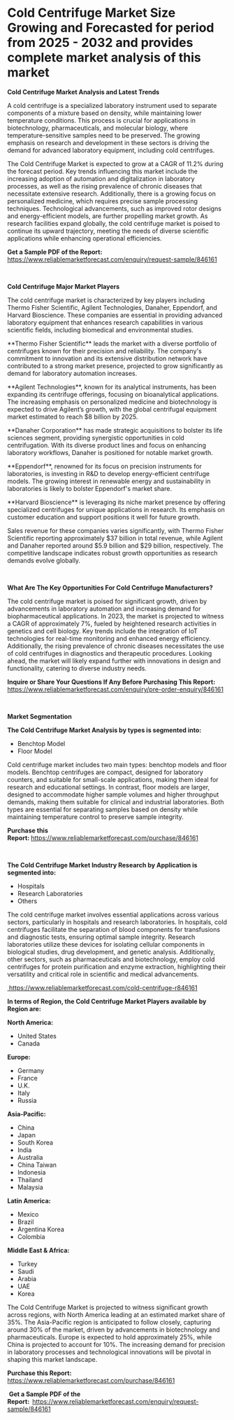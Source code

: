 <p><h1>Cold Centrifuge Market Size Growing and Forecasted for period from 2025 - 2032 and provides complete market analysis of this market</h1></p><p><strong>Cold Centrifuge Market Analysis and Latest Trends</strong></p>
<p><p>A cold centrifuge is a specialized laboratory instrument used to separate components of a mixture based on density, while maintaining lower temperature conditions. This process is crucial for applications in biotechnology, pharmaceuticals, and molecular biology, where temperature-sensitive samples need to be preserved. The growing emphasis on research and development in these sectors is driving the demand for advanced laboratory equipment, including cold centrifuges.</p><p>The Cold Centrifuge Market is expected to grow at a CAGR of 11.2% during the forecast period. Key trends influencing this market include the increasing adoption of automation and digitalization in laboratory processes, as well as the rising prevalence of chronic diseases that necessitate extensive research. Additionally, there is a growing focus on personalized medicine, which requires precise sample processing techniques. Technological advancements, such as improved rotor designs and energy-efficient models, are further propelling market growth. As research facilities expand globally, the cold centrifuge market is poised to continue its upward trajectory, meeting the needs of diverse scientific applications while enhancing operational efficiencies.</p></p>
<p><strong>Get a Sample PDF of the Report:&nbsp;</strong> <a href="https://www.reliablemarketforecast.com/enquiry/request-sample/846161?utm_campaign=2291&utm_medium=2&utm_source=Github&utm_content=ia&utm_term=13042025&utm_id=cold-centrifuge">https://www.reliablemarketforecast.com/enquiry/request-sample/846161</a></p>
<p>&nbsp;</p>
<p><strong>Cold Centrifuge Major Market Players</strong></p>
<p><p>The cold centrifuge market is characterized by key players including Thermo Fisher Scientific, Agilent Technologies, Danaher, Eppendorf, and Harvard Bioscience. These companies are essential in providing advanced laboratory equipment that enhances research capabilities in various scientific fields, including biomedical and environmental studies.</p><p>**Thermo Fisher Scientific** leads the market with a diverse portfolio of centrifuges known for their precision and reliability. The company's commitment to innovation and its extensive distribution network have contributed to a strong market presence, projected to grow significantly as demand for laboratory automation increases.</p><p>**Agilent Technologies**, known for its analytical instruments, has been expanding its centrifuge offerings, focusing on bioanalytical applications. The increasing emphasis on personalized medicine and biotechnology is expected to drive Agilent’s growth, with the global centrifugal equipment market estimated to reach $8 billion by 2025.</p><p>**Danaher Corporation** has made strategic acquisitions to bolster its life sciences segment, providing synergistic opportunities in cold centrifugation. With its diverse product lines and focus on enhancing laboratory workflows, Danaher is positioned for notable market growth.</p><p>**Eppendorf**, renowned for its focus on precision instruments for laboratories, is investing in R&D to develop energy-efficient centrifuge models. The growing interest in renewable energy and sustainability in laboratories is likely to bolster Eppendorf's market share.</p><p>**Harvard Bioscience** is leveraging its niche market presence by offering specialized centrifuges for unique applications in research. Its emphasis on customer education and support positions it well for future growth.</p><p>Sales revenue for these companies varies significantly, with Thermo Fisher Scientific reporting approximately $37 billion in total revenue, while Agilent and Danaher reported around $5.9 billion and $29 billion, respectively. The competitive landscape indicates robust growth opportunities as research demands evolve globally.</p></p>
<p>&nbsp;</p>
<p><strong>What Are The Key Opportunities For Cold Centrifuge Manufacturers?</strong></p>
<p><p>The cold centrifuge market is poised for significant growth, driven by advancements in laboratory automation and increasing demand for biopharmaceutical applications. In 2023, the market is projected to witness a CAGR of approximately 7%, fueled by heightened research activities in genetics and cell biology. Key trends include the integration of IoT technologies for real-time monitoring and enhanced energy efficiency. Additionally, the rising prevalence of chronic diseases necessitates the use of cold centrifuges in diagnostics and therapeutic procedures. Looking ahead, the market will likely expand further with innovations in design and functionality, catering to diverse industry needs.</p></p>
<p><strong>Inquire or Share Your Questions If Any Before Purchasing This Report:</strong> <a href="https://www.reliablemarketforecast.com/enquiry/pre-order-enquiry/846161?utm_campaign=2291&utm_medium=2&utm_source=Github&utm_content=ia&utm_term=13042025&utm_id=cold-centrifuge">https://www.reliablemarketforecast.com/enquiry/pre-order-enquiry/846161</a></p>
<p>&nbsp;</p>
<p><strong>Market Segmentation</strong></p>
<p><strong>The Cold Centrifuge Market Analysis by types is segmented into:</strong></p>
<p><ul><li>Benchtop Model</li><li>Floor Model</li></ul></p>
<p><p>Cold centrifuge market includes two main types: benchtop models and floor models. Benchtop centrifuges are compact, designed for laboratory counters, and suitable for small-scale applications, making them ideal for research and educational settings. In contrast, floor models are larger, designed to accommodate higher sample volumes and higher throughput demands, making them suitable for clinical and industrial laboratories. Both types are essential for separating samples based on density while maintaining temperature control to preserve sample integrity.</p></p>
<p><strong>Purchase this Report:&nbsp;</strong><a href="https://www.reliablemarketforecast.com/purchase/846161?utm_campaign=2291&utm_medium=2&utm_source=Github&utm_content=ia&utm_term=13042025&utm_id=cold-centrifuge">https://www.reliablemarketforecast.com/purchase/846161</a></p>
<p>&nbsp;</p>
<p><strong>The Cold Centrifuge Market Industry Research by Application is segmented into:</strong></p>
<p><ul><li>Hospitals</li><li>Research Laboratories</li><li>Others</li></ul></p>
<p><p>The cold centrifuge market involves essential applications across various sectors, particularly in hospitals and research laboratories. In hospitals, cold centrifuges facilitate the separation of blood components for transfusions and diagnostic tests, ensuring optimal sample integrity. Research laboratories utilize these devices for isolating cellular components in biological studies, drug development, and genetic analysis. Additionally, other sectors, such as pharmaceuticals and biotechnology, employ cold centrifuges for protein purification and enzyme extraction, highlighting their versatility and critical role in scientific and medical advancements.</p></p>
<p><a href="https://www.reliablemarketforecast.com/cold-centrifuge-r846161?utm_campaign=2291&utm_medium=2&utm_source=Github&utm_content=ia&utm_term=13042025&utm_id=cold-centrifuge">&nbsp;https://www.reliablemarketforecast.com/cold-centrifuge-r846161</a></p>
<p><strong>In terms of Region, the Cold Centrifuge Market Players available by Region are:</strong></p>
<p>
    <p> <strong> North America: </strong>
        <ul>
            <li>United States</li>
            <li>Canada</li>
        </ul>
        </p> 
    <p> <strong> Europe: </strong>
        <ul>
            <li>Germany</li>
            <li>France</li>
            <li>U.K.</li>
            <li>Italy</li>
            <li>Russia</li>
        </ul>
        </p> 
    <p> <strong> Asia-Pacific: </strong>
        <ul>
            <li>China</li>
            <li>Japan</li>
            <li>South Korea</li>
            <li>India</li>
            <li>Australia</li>
            <li>China Taiwan</li>
            <li>Indonesia</li>
            <li>Thailand</li>
            <li>Malaysia</li>
        </ul>
        </p> 
    <p> <strong> Latin America: </strong>
        <ul>
            <li>Mexico</li>
            <li>Brazil</li>
            <li>Argentina Korea</li>
            <li>Colombia</li>
        </ul>
        </p> 
    <p> <strong> Middle East & Africa: </strong>
        <ul>
            <li>Turkey</li>
            <li>Saudi</li>
            <li>Arabia</li>
            <li>UAE</li>
            <li>Korea</li>
        </ul>
    </p>
    </p>
<p><p>The Cold Centrifuge Market is projected to witness significant growth across regions, with North America leading at an estimated market share of 35%. The Asia-Pacific region is anticipated to follow closely, capturing around 30% of the market, driven by advancements in biotechnology and pharmaceuticals. Europe is expected to hold approximately 25%, while China is projected to account for 10%. The increasing demand for precision in laboratory processes and technological innovations will be pivotal in shaping this market landscape.</p></p>
<p><strong>Purchase this Report: </strong><a href="https://www.reliablemarketforecast.com/purchase/846161?utm_campaign=2291&utm_medium=2&utm_source=Github&utm_content=ia&utm_term=13042025&utm_id=cold-centrifuge">https://www.reliablemarketforecast.com/purchase/846161</a></p>
<p>&nbsp;<strong>Get a Sample PDF of the Report:&nbsp;&nbsp;</strong><a href="https://www.reliablemarketforecast.com/enquiry/request-sample/846161?utm_campaign=2291&utm_medium=2&utm_source=Github&utm_content=ia&utm_term=13042025&utm_id=cold-centrifuge">https://www.reliablemarketforecast.com/enquiry/request-sample/846161</a></p>
<p><strong></strong></p>
<p><p></p><p></p><p></p></p>